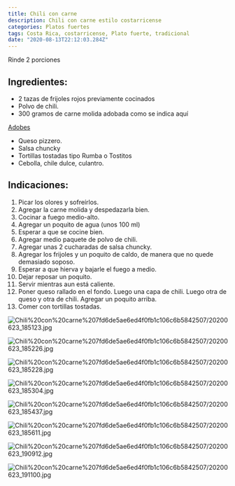 ```yaml
---
title: Chili con carne
description: Chili con carne estilo costarricense
categories: Platos fuertes
tags: Costa Rica, costarricense, Plato fuerte, tradicional
date: "2020-08-13T22:12:03.284Z"
---
```


Rinde 2 porciones

## Ingredientes:

- 2 tazas de frijoles rojos previamente cocinados
- Polvo de chili.
- 300 gramos de carne molida adobada como se indica aquí

[Adobes ](https://www.notion.so/Adobes-4c61df92a4b64357801ad1f68a71e99f)

- Queso pizzero.
- Salsa chuncky
- Tortillas tostadas tipo Rumba o Tostitos
- Cebolla, chile dulce, culantro.

## Indicaciones:

1. Picar los olores y sofreírlos.
2. Agregar la carne molida y despedazarla bien.
3. Cocinar a fuego medio-alto.
4. Agregar un poquito de agua (unos 100 ml)
5. Esperar a que se cocine bien.
6. Agregar medio paquete de polvo de chili.
7. Agregar unas 2 cucharadas de salsa chuncky.
8. Agregar los frijoles y un poquito de caldo, de manera  que no quede demasiado soposo.
9. Esperar a que hierva y bajarle el fuego a medio.
10. Dejar reposar  un poquito.
11. Servir mientras aun está caliente.
12. Poner queso rallado en el fondo. Luego una capa de chili. Luego otra de queso y otra de chili. Agregar un poquito arriba.
13. Comer con tortillas tostadas.

![Chili%20con%20carne%207fd6de5ae6ed4f0fb1c106c6b5842507/20200623_185123.jpg](Chili%20con%20carne%207fd6de5ae6ed4f0fb1c106c6b5842507/20200623_185123.jpg)

![Chili%20con%20carne%207fd6de5ae6ed4f0fb1c106c6b5842507/20200623_185226.jpg](Chili%20con%20carne%207fd6de5ae6ed4f0fb1c106c6b5842507/20200623_185226.jpg)

![Chili%20con%20carne%207fd6de5ae6ed4f0fb1c106c6b5842507/20200623_185228.jpg](Chili%20con%20carne%207fd6de5ae6ed4f0fb1c106c6b5842507/20200623_185228.jpg)

![Chili%20con%20carne%207fd6de5ae6ed4f0fb1c106c6b5842507/20200623_185304.jpg](Chili%20con%20carne%207fd6de5ae6ed4f0fb1c106c6b5842507/20200623_185304.jpg)

![Chili%20con%20carne%207fd6de5ae6ed4f0fb1c106c6b5842507/20200623_185437.jpg](Chili%20con%20carne%207fd6de5ae6ed4f0fb1c106c6b5842507/20200623_185437.jpg)

![Chili%20con%20carne%207fd6de5ae6ed4f0fb1c106c6b5842507/20200623_185611.jpg](Chili%20con%20carne%207fd6de5ae6ed4f0fb1c106c6b5842507/20200623_185611.jpg)

![Chili%20con%20carne%207fd6de5ae6ed4f0fb1c106c6b5842507/20200623_190912.jpg](Chili%20con%20carne%207fd6de5ae6ed4f0fb1c106c6b5842507/20200623_190912.jpg)

![Chili%20con%20carne%207fd6de5ae6ed4f0fb1c106c6b5842507/20200623_191100.jpg](Chili%20con%20carne%207fd6de5ae6ed4f0fb1c106c6b5842507/20200623_191100.jpg)